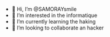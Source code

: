 - 👋 Hi, I’m @SAMORAYsmile
- 👀 I’m interested in the informatique
- 🌱 I’m currently learning the haking
- 💞️ I’m looking to collaborate an hacker

<!---
SAMORAYsmile/SAMORAYsmile is a ✨ special ✨ repository because its `README.md` (this file) appears on your GitHub profile.
You can click the Preview link to take a look at your changes.
--->
